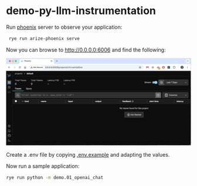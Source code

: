 # demo-py-llm-instrumentation

Run [phoenix](https://github.com/Arize-ai/phoenix) server to observe your application:

```bash
 rye run arize-phoenix serve
```

Now you can browse to http://0.0.0.0:6006 and find the following:

![screenshot of empty phoenix project](./images/empty.png)

Create a .env file by copying [.env.example](.env.example) and adapting the values.

Now run a sample application:

```bash
rye run python -m demo.01_openai_chat
```